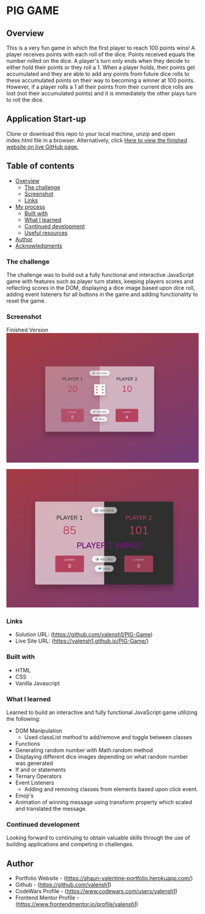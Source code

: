 # PIG GAME

## Overview
This is a very fun game in which the first player to reach 100 points wins! A player receives points with each roll of the dice. Points received equals the number rolled on the dice. A player's turn only ends when they decide to either hold their points or they roll a 1. When a player holds, their points get accumulated and they are able to add any points from future dice rolls to these accumulated points on their way to becoming a winner at 100 points. However, if a player rolls a 1 all their points from their current dice rolls are lost (not their accumulated points) and it is immediately the other plays turn to roll the dice. 

## Application Start-up

Clone or download this repo to your local machine, unzip and open index.html file in a browser.
Alternatively, click [Here to view the finished website on live GitHub page.]( https://valensh1.github.io/PIG-Game/ )
<br>

## Table of contents

- [Overview](#overview)
  - [The challenge](#the-challenge)
  - [Screenshot](#screenshot)
  - [Links](#links)
- [My process](#my-process)
  - [Built with](#built-with)
  - [What I learned](#what-i-learned)
  - [Continued development](#continued-development)
  - [Useful resources](#useful-resources)
- [Author](#author)
- [Acknowledgments](#acknowledgments)



### The challenge

The challenge was to build out a fully functional and interactive JavaScript game with features such as player turn states, keeping players scores and reflecting scores in the DOM, displaying a dice image based upon dice roll, adding event listeners for all buttons in the game and adding functionality to reset the game. 

### Screenshot

Finished Version
![screenshot of finished project](Screenshot1.png?raw=true "screenshot of finished project")


![screenshot of finished project](Screenshot2.png?raw=true?raw=true "screenshot of finished project")

### Links

- Solution URL: (https://github.com/valensh1/PIG-Game)
- Live Site URL: (https://valensh1.github.io/PIG-Game/)

### Built with

- HTML
- CSS
- Vanilla Javascript

### What I learned

Learned to build an interactive and fully functional JavaScript game utilizing the following:
- DOM Manipulation 
  - Used classList method to add/remove and toggle between classes
- Functions
- Generating random number with Math.random method
- Displaying different dice images depending on what random number was generated
- If and or statements
- Ternary Operators
- Event Listeners
  - Adding and removing classes from elements based upon click event.
- Emoji's
- Animation of winning message using transform property which scaled and translated the message.

### Continued development

Looking forward to continuing to obtain valuable skills through the use of building applications and competing in challenges.

## Author

- Portfolio Website - (https://shaun-valentine-portfolio.herokuapp.com/)
- Github - (https://github.com/valensh1)
- CodeWars Profile - (https://www.codewars.com/users/valensh1)
- Frontend Mentor Profile - (https://www.frontendmentor.io/profile/valensh1)


